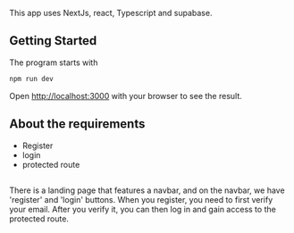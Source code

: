 This app uses NextJs, react, Typescript and supabase.

## Getting Started

The program starts with

```bash
npm run dev

```

Open [http://localhost:3000](http://localhost:3000) with your browser to see the result.

## About the requirements

- Register
- login
- protected route

##

There is a landing page that features a navbar, and on the navbar, we have 'register' and 'login' buttons. When you register, you need to first verify your email. After you verify it, you can then log in and gain access to the protected route.

[//]: # (TODO: Please add instructions about adding NEXT_PUBLIC_SUPABASE_URL and NEXT_PUBLIC_SUPABASE_ANON_KEY to .env.local)